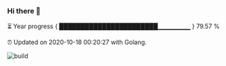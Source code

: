 ### Hi there 👋 

⏳ Year progress { ███████████████████████▁▁▁▁▁▁▁ } 79.57 %

⏰ Updated on 2020-10-18 00:20:27 with Golang.

![build](https://github.com/shenxianpeng/shenxianpeng/workflows/build/badge.svg)